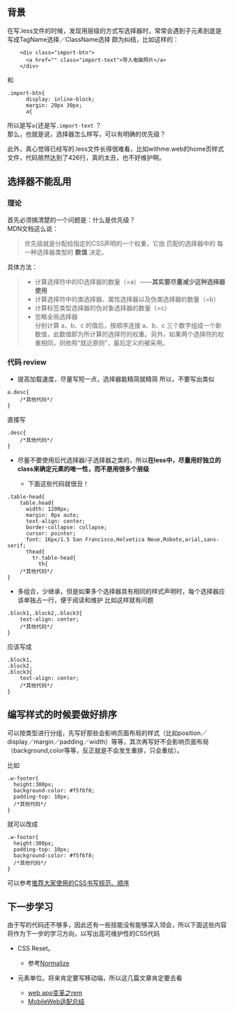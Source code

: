 ## 背景
在写.less文件的时候，发现用层级的方式写选择器时，常常会遇到子元素到底是写成TagName选择／ClassName选择 颇为纠结，比如这样的：
```
    <div class="import-btn">
      <a href="" class="import-text">导入电脑照片</a>
    </div>
```
和

```
.import-btn{
      display: inline-block;
      margin: 20px 30px;
      a{
```
所以是写`a{`还是写`.import-text` ？  
那么，也就是说，选择器怎么样写，可以有明确的优先级？  

此外，真心觉得已经写的.less文件长得很难看，比如withme.web的home页样式文件，代码居然达到了426行，真的太丑，也不好维护啊。


## 选择器不能乱用

### 理论
首先必须搞清楚的一个问题是：什么是优先级？  
MDN文档这么说：
> 优先级就是分配给指定的CSS声明的一个权重，它由 匹配的选择器中的 每一种选择器类型的 **数值** 决定。

具体方法：
> * 计算选择符中的ID选择器的数量（=a）——**其实要尽量减少这种选择器使用**
> * 计算选择符中的类选择器、属性选择器以及伪类选择器的数量（=b）  
> * 计算标签类型选择器的伪对象选择器的数量（=c）  
> * 忽略全局选择器  
分别计算 a、b、c 的值后，按顺序连接 a、b、c 三个数字组成一个新数值，此数值即为所计算的选择符的权重。另外，如果两个选择符的权重相同，则依照“就近原则”，最后定义的被采用。


### 代码 review
* 提高加载速度，尽量写短一点，选择器能精简就精简
所以，不要写出类似
```
a.desc{
    /*其他代码*/
}
```
直接写
```
.desc{
    /*其他代码*/
}
```
* 尽量不要使用后代选择器/子选择器之类的，所以**在less中，尽量用好独立的class来确定元素的唯一性，而不是用很多个层级**

  * 下面这些代码就很丑！
```
.table-head{
    table.head{
      width: 1200px;
      margin: 0px auto;
      text-align: center;
      border-collapse: collapse;
      cursor: pointer;
      font: 16px/1.5 San Francisco,Helvetica Neue,Roboto,arial,sans-serif;
      thead{
        tr.table-head{
          th{
    /*其他代码*/
}
```
* 多组合，少继承，但是如果多个选择器具有相同的样式声明时，每个选择器应该单独占一行，便于阅读和维护
比如这样就有问题
```
.block1,.block2,.block3{
    text-align: center;
    /*其他代码*/
}
```
应该写成
```
.block1,
.block2,
.block3{
    text-align: center;
    /*其他代码*/
}
```


## 编写样式的时候要做好排序
可以按类型进行分组，先写好那些会影响页面布局的样式（比如position／display／margin／padding／width）等等，其次再写好不会影响页面布局（background,color等等，反正就是不会发生重排，只会重绘）。

比如
```
.w-footer{
  height:300px;
  background-color: #f5f6f8;
  padding-top: 10px;
  /*其他代码*/
}
```
就可以改成
```
.w-footer{
  height:300px;
  padding-top: 10px;
  background-color: #f5f6f8;
  /*其他代码*/
}
```
可以参考[推荐大家使用的CSS书写规范、顺序](http://www.shejidaren.com/css-written-specifications.html)

## 下一步学习

由于写的代码还不够多，因此还有一些技能没有能够深入领会，所以下面这些内容将作为下一步的学习方向，以写出高可维护性的CSS代码

* CSS Reset。
  * 参考[Normalize](https://segmentfault.com/a/1190000003021766)

* 元素单位。将来肯定要写移动端，所以这几篇文章肯定要去看
  * [web app变革之rem](http://isux.tencent.com/web-app-rem.html)
  * [MobileWeb适配总结](http://www.meow.re/original/2015/04/27/screen-adaptation-in-mobileweb/)

##







